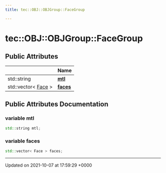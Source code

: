 ```yaml
---
title: tec::OBJ::OBJGroup::FaceGroup

---
```


# tec::OBJ::OBJGroup::FaceGroup





## Public Attributes

|                | Name           |
| -------------- | -------------- |
| std::string | **[mtl](/engine/Classes/structtec_1_1_o_b_j_1_1_o_b_j_group_1_1_face_group/#variable-mtl)**  |
| std::vector< [Face](/engine/Classes/structtec_1_1_o_b_j_1_1_face/) > | **[faces](/engine/Classes/structtec_1_1_o_b_j_1_1_o_b_j_group_1_1_face_group/#variable-faces)**  |

## Public Attributes Documentation

### variable mtl

```cpp
std::string mtl;
```


### variable faces

```cpp
std::vector< Face > faces;
```


-------------------------------

Updated on 2021-10-07 at 17:59:29 +0000